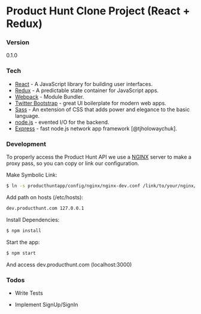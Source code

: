 # Product Hunt Clone Project (React + Redux)

### Version
0.1.0

### Tech

* [React] - A JavaScript library for building user interfaces.
* [Redux] - A predictable state container for JavaScript apps.
* [Webpack] - Module Bundler.
* [Twitter Bootstrap] - great UI boilerplate for modern web apps.
* [Sass] - An extension of CSS that adds power and elegance to the basic language.
* [node.js] - evented I/O for the backend.
* [Express] - fast node.js network app framework [@tjholowaychuk].

### Development

To properly access the Product Hunt API we use a [NGINX] server to make a proxy pass, so you can copy or link our configuration.

Make Symbolic Link:
```sh
$ ln -s producthuntapp/config/nginx/nginx-dev.conf /link/to/your/nginx/server/dev.conf
```

Add path on hosts (/etc/hosts):
```sh
dev.producthunt.com 127.0.0.1
```

Install Dependencies:
```sh
$ npm install
```

Start the app:
```sh
$ npm start
```

And access dev.producthunt.com (localhost:3000)
### Todos

 - Write Tests
 - Implement SignUp/SignIn


   [node.js]: <http://nodejs.org>
   [Twitter Bootstrap]: <http://twitter.github.com/bootstrap/>
   [express]: <http://expressjs.com>
   [React]: <https://facebook.github.io/react/>
   [Redux]: <http://redux.js.org/>
   [Webpack]: <https://webpack.github.io/>
   [Sass]: <http://sass-lang.com/>
   [NGINX]: <http://nginx.org/>
